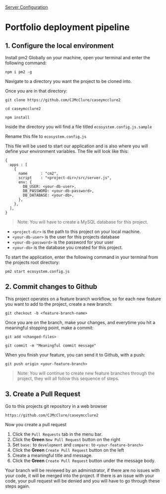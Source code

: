 [Server Configuration](./setup.md)

# Portfolio deployment pipeline

## 1. Configure the local environment

Install pm2 Globally on your machine, open your terminal and enter the following command:

```Shell
npm i pm2 -g
```

Navigate to a directory you want the project to be cloned into.

Once you are in that directory: 

```Shell
git clone https://github.com/CJMcClure/caseymcclure2

cd caseymcclure2

npm install
```
Inside the directory you will find a file titled `ecosystem.config.js.sample`

Rename this file to `ecosystem.config.js`

This file will be used to start our application and is also where you will define your environment variables. The file will look like this: 

```
{
  apps : [
    {
      name      : "cm2",
      script    : "<project-dir>/src/server.js",
      env: {
        DB_USER: <your-db-user>,
        DB_PASSWORD: <your-db-password>,
        DB_DATABASE: <your-db>, 
      },
    },
  ],
}
```
> Note: You will have to create a MySQL database for this project.

* `<project-dir>` is the path to this project on your local machine.
* `<your-db-user>` is the user for this projects database
* `<your-db-password>` is the password for your user
* `<your-db>` is the database you created for this project.

To start the application, enter the following command in your terminal from the projects root directory:

```Shell
pm2 start ecosystem.config.js
```

## 2. Commit changes to Github

This project operates on a feature branch workflow, so for each new feature you want to add to the project, create a new branch:

```Shell
git checkout -b <feature-branch-name>
```

Once you are on the branch, make your changes, and everytime you hit a meaningful stopping point, make a commit:

```Shell
git add <changed-files>

git commit -m "Meaningful commit message"
```

When you finish your feature, you can send it to Github, with a push:

```Shell
git push origin <your-feature-branch>
```
> Note: You will continue to create new feature branches through the project, they will all follow this sequence of steps.

## 3. Create a Pull Request

Go to this projects git repository in a web browser

```Shell
https://github.com/CJMcClure/caseymcclure2
```
Now you create a pull request

1. Click the `Pull Requests` tab in the menu bar.
1. Click the **Green** `New Pull Request` button on the right
1. Set `base:` to `development` and `compare:` to `<your-feature-branch>`
1. Click the **Green** `Create Pull Request` button on the left
1. Create a meaningful title and message.
1. Click the **Green** `Create Pull Request` button under the message body.

Your branch will be reviewed by an administrator, if there are no issues with your code, it will be merged into the project. If there is an issue with your code, your pull request will be denied and you will have to go through these steps again.       


 
